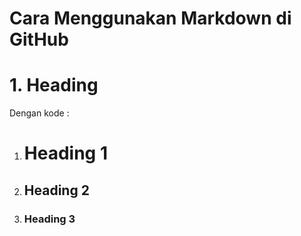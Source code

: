# Cara Menggunakan Markdown di GitHub

# 1. Heading
Dengan kode : 
1. # Heading 1
2. ## Heading 2
3. ### Heading 3
